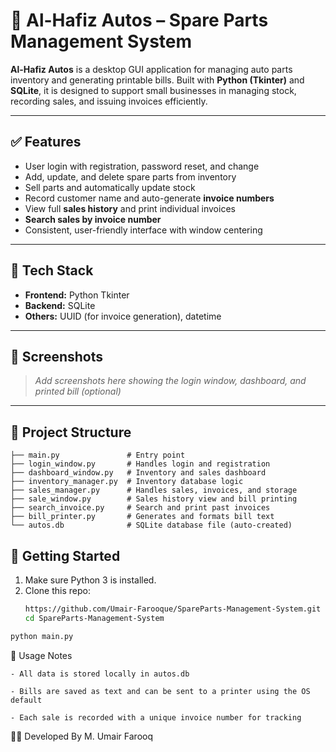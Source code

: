 # 🚗 Al-Hafiz Autos – Spare Parts Management System

**Al-Hafiz Autos** is a desktop GUI application for managing auto parts inventory and generating printable bills. Built with **Python (Tkinter)** and **SQLite**, it is designed to support small businesses in managing stock, recording sales, and issuing invoices efficiently.

---

## ✅ Features

- User login with registration, password reset, and change
- Add, update, and delete spare parts from inventory
- Sell parts and automatically update stock
- Record customer name and auto-generate **invoice numbers**
- View full **sales history** and print individual invoices
- **Search sales by invoice number**
- Consistent, user-friendly interface with window centering

---

## 🧰 Tech Stack

- **Frontend:** Python Tkinter
- **Backend:** SQLite
- **Others:** UUID (for invoice generation), datetime

---

## 📸 Screenshots

> _Add screenshots here showing the login window, dashboard, and printed bill (optional)_

---
## 📂 Project Structure

```text
├── main.py               # Entry point
├── login_window.py       # Handles login and registration
├── dashboard_window.py   # Inventory and sales dashboard
├── inventory_manager.py  # Inventory database logic
├── sales_manager.py      # Handles sales, invoices, and storage
├── sale_window.py        # Sales history view and bill printing
├── search_invoice.py     # Search and print past invoices
├── bill_printer.py       # Generates and formats bill text
└── autos.db              # SQLite database file (auto-created)

```

## 🚀 Getting Started

1. Make sure Python 3 is installed.
2. Clone this repo:
   ```bash
   https://github.com/Umair-Farooque/SpareParts-Management-System.git
   cd SpareParts-Management-System
```bash
python main.py
```

📌 Usage Notes
```
- All data is stored locally in autos.db

- Bills are saved as text and can be sent to a printer using the OS default

- Each sale is recorded with a unique invoice number for tracking
```

👨‍🔧 Developed By
M. Umair Farooq
